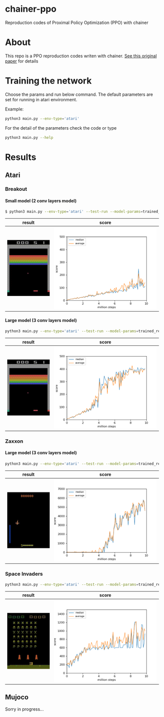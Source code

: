 # chainer-ppo
Reproduction codes of Proximal Policy Optimization (PPO) with chainer

# About

This  repo is a PPO reproduction codes writen with chainer. [See this original paper](https://arxiv.org/abs/1707.06347) for details

# Training the network

Choose the params and run below command.
The default parameters are set for running in atari environment. 

Example:

```sh
python3 main.py --env-type='atari' 
```
For the detail of the parameters check the code or type 

```sh
python3 main.py --help
```

# Results
## Atari

### Breakout
#### Small model (2 conv layers model)

```sh
$ python3 main.py --env-type='atari' --test-run --model-params=trained_results/atari/breakout/small/final_model --atari-model-size='small'
```

|result|score|
|:---:|:---:|
| ![breakout_small_result](./trained_results/atari/breakout/small/breakout_small_result.gif) |![breakout_small_graph](./trained_results/atari/breakout/small/result.png)|


#### Large model (3 conv layers model)

```sh
python3 main.py --env-type='atari' --test-run --model-params=trained_results/atari/breakout/large/final_model --atari-model-size='large'
```

|result|score|
|:---:|:---:|
| ![breakout_large_result](./trained_results/atari/breakout/large/breakout_large_result.gif) |![breakout_large_graph](./trained_results/atari/breakout/large/result.png)|

### Zaxxon

#### Large model (3 conv layers model)

```sh
python3 main.py --env-type='atari' --test-run --model-params=trained_results/atari/zaxxon/large/final_model --atari-model-size='large' --env='ZaxxonNoFrameskip-v4'
```

|result|score|
|:---:|:---:|
| ![zaxxon_large_result](./trained_results/atari/zaxxon/large/zaxxon_large_result.gif) |![zaxxon_large_graph](./trained_results/atari/zaxxon/large/result.png)|

### Space Invaders

```sh
python3 main.py --env-type='atari' --test-run --model-params=trained_results/atari/space_invaders/large/final_model --atari-model-size='large' --env='SpaceInvadersNoFrameskip-v4'
```

|result|score|
|:---:|:---:|
| ![space_invaders_large_result](./trained_results/atari/space_invaders/large/space_invaders_large_result.gif) |![space_invaders_large_graph](./trained_results/atari/space_invaders/large/result.png)|


## Mujoco
Sorry in progress...